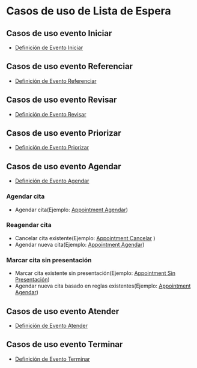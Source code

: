 # Casos de uso de Lista de Espera

## Casos de uso evento Iniciar

* [Definición de Evento Iniciar](EventoIniciar.html)

## Casos de uso evento Referenciar

* [Definición de Evento Referenciar](EventoReferenciar.html)

## Casos de uso evento Revisar

* [Definición de Evento Revisar](EventoRevisar.html)

## Casos de uso evento Priorizar

* [Definición de Evento Priorizar](EventoPriorizar.html)

## Casos de uso evento Agendar

* [Definición de Evento Agendar](EventoAgendar.html)

### Agendar cita

* Agendar cita(Ejemplo: [Appointment Agendar](Appointment-EjemploAppointmentAgendar.html))

### Reagendar cita

* Cancelar cita existente(Ejemplo: [Appointment Cancelar](Appointment-EjemploAppointmentAgendarCancelar.html) )
* Agendar nueva cita(Ejemplo: [Appointment Agendar](Appointment-EjemploAppointmentAgendar.html))

### Marcar cita sin presentación

* Marcar cita existente sin presentación(Ejemplo: [Appointment Sin Presentación](Appointment-EjemploAppointmentAgendarSinPresentacion.html))
* Agendar nueva cita basado en reglas existentes(Ejemplo: [Appointment Agendar](Appointment-EjemploAppointmentAgendar.html))

## Casos de uso evento Atender

* [Definición de Evento Atender](EventoAtender.html)

## Casos de uso evento Terminar

* [Definición de Evento Terminar](EventoTerminar.html)